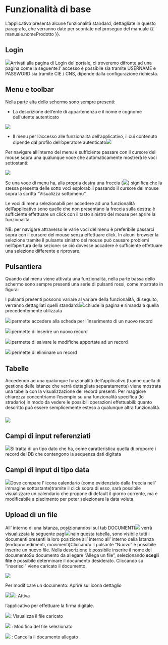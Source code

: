 # Funzionalità di base

L’applicativo presenta alcune funzionalità standard, dettagliate in questo paragrafo, che verranno date per scontate nel proseguo del manuale {{ manuale.nomeProdotto }}.

## Login

![](../assets/immagine42.png)Arrivati alla pagina di Login del portale, ci troveremo difronte ad una pagina come la seguente:l’ accesso è possibile sia tramite USERNAME e PASSWORD sia tramite CIE \/ CNS, dipende dalla configurazione richiesta.

## Menu e toolbar

Nella parte alta dello schermo sono sempre presenti:

* La descrizione dell’ente di appartenenza e il nome e cognome dell’utente autenticato

![](../assets/immagine3.png)

* Il menu per l’accesso alle funzionalità dell’applicativo, il cui contenuto dipende dal profilo dell’operatore autenticato![](../assets/immagine4.png)

Per navigare all’interno del menu è sufficiente passare con il cursore del mouse sopra una qualunque voce che automaticamente mostrerà le voci sottostanti:

![](../assets/immagine5.png)

Se una voce di menu ha, alla propria destra una freccia \(![](../assets/immagine6.png)\) significa che la stessa presenta delle sotto voci esplorabili passando il cursore del mouse sopra la scritta “Visualizza sottomenu”.

Le voci di menu selezionabili per accedere ad una funzionalità dell’applicativo sono quelle che non presentano la freccia sulla destra: è sufficiente effettuare un click con il tasto sinistro del mouse per aprire la funzionalità.

NB: per navigare attraverso le varie voci del menu è preferibile passarci sopra con il cursore del mouse senza effettuare click. In alcuni browser la selezione tramite il pulsante sinistro del mouse può causare problemi nell’apertura della sezione: se ciò dovesse accadere è sufficiente effettuare una selezione differente e riprovare.

## Pulsantiera

Quando dal menu viene attivata una funzionalità, nella parte bassa dello schermo sono sempre presenti una serie di pulsanti rossi, come mostrato in figura:

I pulsanti presenti possono variare al variare della funzionalità, di seguito, verranno dettagliati quelli standard:![](../assets/immagine8.png):chiude la pagina e rimanda a quella precedentemente utilizzata

![](../assets/immagine9.png):permette accedere alla scheda per l’inserimento di un nuovo record

![](../assets/immagine10.png):permette di inserire un nuovo record

![](../assets/immagine11.png):permette di salvare le modifiche apportate ad un record

![](../assets/immagine12.png):permette di eliminare un record

## Tabelle

Accedendo ad una qualunque funzionalità dell’applicativo \(tranne quella di gestione delle istanze che verrà dettagliata separatamente\) viene mostrata una tabella con la visualizzazione dei record presenti. Per maggiore chiarezza concentriamo l’esempio su una funzionalità specifica \(lo stradario\) in modo da vedere le possibili operazioni effettuabili: quanto descritto può essere semplicemente esteso a qualunque altra funzionalità.

### 

![](../assets/immagine7.png)

## Campi di input referenziati

![](../assets/immagine43.jpg)Si tratta di un tipo dato che ha, come caratteristica quella di proporre i record del DB che contengono la sequenza dati digitata

## Campi di input di tipo data

![](../assets/immagine44.jpg)Dove compare l’ icona calendario \(come evidenziato dalla freccia nell’ immagine sottostante\)tramite il click sopra di esso, sarà possibile visualizzare un calendario che propone di default il giorno corrente, ma è modificabile a piacimento per poter selezionare la data voluta.

## Upload di un file

All’ interno di una Istanza, posizionandosi sul tab DOCUMENTI![](../assets/immagine45.jpg) verrà visualizzata la seguente pagi![](../assets/immagine46.jpg)nain questa tabella, sono visibile tutti i documenti presenti la loro posizione all’ interno all’ interno della Istanza \(endoprocedimenti, movimenti\)Cliccando il pulsante “Nuovo” è possibile inserire un nuovo file. Nella descrizione è possibile inserire il nome del documentoSu documento da allegare “Allega un file”, selezionando **scegli file** è possibile determinare il documento desiderato. Cliccando su “inserisci” viene caricato il documento.

![](../assets/immagine13.png)

Per modificare un documento: Aprire sul icona dettaglio

![](../assets/immagine14.png)![](../assets/immagine15.png): Attiva

l’applicativo per effettuare la firma digitale.

![](../assets/immagine16.png): Visualizza il file caricato

![](../assets/immagine17.png) : Modifica del file selezionato

![](../assets/immagine18.png) : Cancella il documento allegato

